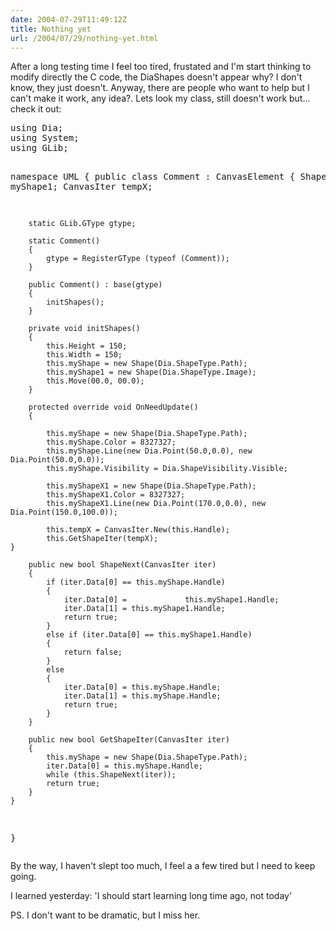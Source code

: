 ```yaml
---
date: 2004-07-29T11:49:12Z
title: Nothing yet
url: /2004/07/29/nothing-yet.html
---
```


<div style="clear:both;"></div>
<p>After a long testing time I feel too tired, frustated and I'm start thinking to modify directly the C code, the DiaShapes doesn't appear why? I don't know, they just doesn't. Anyway, there are people who want to help but I can't make it work, any idea?. Lets look my class, still doesn't work but... check it out:</p>
<pre clang="csharp">
using Dia;
using System;
using GLib;
	
namespace UML
{
    public class Comment :  CanvasElement
    {
        Shape myShape, myShape1;
        CanvasIter tempX;
	
        static GLib.GType gtype;
	
        static Comment()
        {
            gtype = RegisterGType (typeof (Comment));
        }
	
        public Comment() : base(gtype)
        {
            initShapes();
        }
	
        private void initShapes()
        {
            this.Height = 150;
            this.Width = 150;
            this.myShape = new Shape(Dia.ShapeType.Path);
            this.myShape1 = new Shape(Dia.ShapeType.Image);
            this.Move(00.0, 00.0);
        }
	
        protected override void OnNeedUpdate()
        {
	
            this.myShape = new Shape(Dia.ShapeType.Path);
            this.myShape.Color = 8327327;
            this.myShape.Line(new Dia.Point(50.0,0.0), new         Dia.Point(50.0,0.0));
            this.myShape.Visibility = Dia.ShapeVisibility.Visible;
	
            this.myShapeX1 = new Shape(Dia.ShapeType.Path);
            this.myShapeX1.Color = 8327327;
            this.myShapeX1.Line(new Dia.Point(170.0,0.0), new Dia.Point(150.0,100.0));
	
            this.tempX = CanvasIter.New(this.Handle);
            this.GetShapeIter(tempX);
    }
	
        public new bool ShapeNext(CanvasIter iter)
        {
            if (iter.Data[0] == this.myShape.Handle)
            {
                iter.Data[0] =             this.myShape1.Handle;
                iter.Data[1] = this.myShape1.Handle;
                return true;
            }
            else if (iter.Data[0] == this.myShape1.Handle)
            {
                return false;
            }
            else
            {
                iter.Data[0] = this.myShape.Handle;
                iter.Data[1] = this.myShape.Handle;
                return true;
            }
        }
	
        public new bool GetShapeIter(CanvasIter iter)
        {
            this.myShape = new Shape(Dia.ShapeType.Path);
            iter.Data[0] = this.myShape.Handle;
            while (this.ShapeNext(iter));
            return true;
        }
    }
}
</pre>
<p>By the way, I haven't slept too much, I feel a a few tired but I need to keep going.</p>
<p>I learned yesterday: 'I should start learning long time ago, not today'</p>
<p>PS. I don't want to be dramatic, but I miss her.
<div style="clear:both; padding-bottom: 0.25em;"></div>
